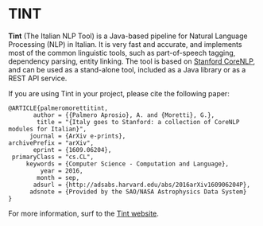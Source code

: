 # TINT

**Tint** (The Italian NLP Tool) is a Java-based pipeline for Natural Language Processing (NLP) in Italian.
It is very fast and accurate, and implements most of the common linguistic tools, such as part-of-speech tagging,
dependency parsing, entity linking.
The tool is based on [Stanford CoreNLP](http://stanfordnlp.github.io/CoreNLP/), and can be used
as a stand-alone tool, included as a Java library or as a REST API service.

If you are using Tint in your project, please cite the following paper:

```
@ARTICLE{palmeromorettitint,
       author = {{Palmero Aprosio}, A. and {Moretti}, G.},
        title = "{Italy goes to Stanford: a collection of CoreNLP modules for Italian}",
      journal = {ArXiv e-prints},
archivePrefix = "arXiv",
       eprint = {1609.06204},
 primaryClass = "cs.CL",
     keywords = {Computer Science - Computation and Language},
         year = 2016,
        month = sep,
       adsurl = {http://adsabs.harvard.edu/abs/2016arXiv160906204P},
      adsnote = {Provided by the SAO/NASA Astrophysics Data System}
}
```

For more information, surf to the [Tint website](http://tint.fbk.eu/).
